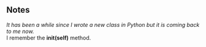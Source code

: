 ## Notes
*It has been a while since I wrote a new class in Python but it is coming back to me now.*  
I remember the **__init__(self)** method.

